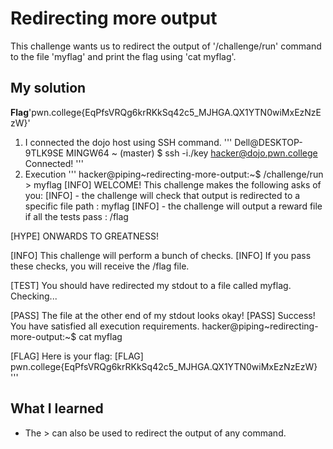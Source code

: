 # Redirecting more output
This challenge wants us to redirect the output of '/challenge/run' command to the file 'myflag' and print the flag using 'cat myflag'.
## My solution
**Flag**'pwn.college{EqPfsVRQg6krRKkSq42c5_MJHGA.QX1YTN0wiMxEzNzEzW}'
1. I connected the dojo host using SSH command.
'''
Dell@DESKTOP-9TLK9SE MINGW64 ~ (master)
$ ssh -i./key hacker@dojo.pwn.college
Connected!
'''
2. Execution 
'''
hacker@piping~redirecting-more-output:~$ /challenge/run > myflag
[INFO] WELCOME! This challenge makes the following asks of you:
[INFO] - the challenge will check that output is redirected to a specific file path : myflag
[INFO] - the challenge will output a reward file if all the tests pass : /flag

[HYPE] ONWARDS TO GREATNESS!

[INFO] This challenge will perform a bunch of checks.
[INFO] If you pass these checks, you will receive the /flag file.

[TEST] You should have redirected my stdout to a file called myflag. Checking...

[PASS] The file at the other end of my stdout looks okay!
[PASS] Success! You have satisfied all execution requirements.
hacker@piping~redirecting-more-output:~$ cat myflag

[FLAG] Here is your flag:
[FLAG] pwn.college{EqPfsVRQg6krRKkSq42c5_MJHGA.QX1YTN0wiMxEzNzEzW}
'''

## What I learned 
- The > can also be used to redirect the output of any command.